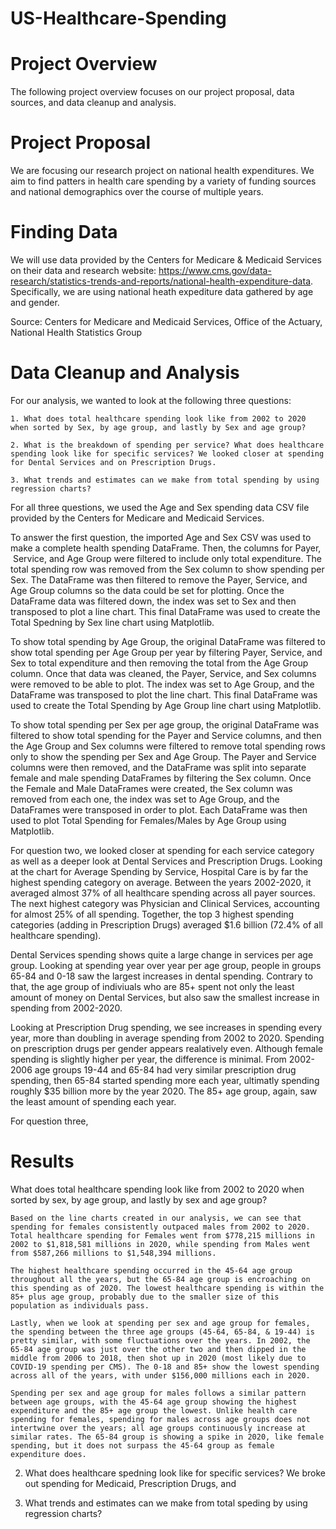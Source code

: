 # US-Healthcare-Spending
# Project Overview
The following project overview focuses on our project proposal, data sources, and data cleanup and analysis.

# Project Proposal
We are focusing our research project on national health expenditures. We aim to find patters in health care spending by a variety of funding sources and national demographics over the course of multiple years. 

# Finding Data
We will use data provided by the Centers for Medicare & Medicaid Services on their data and research website: https://www.cms.gov/data-research/statistics-trends-and-reports/national-health-expenditure-data. Specifically, we are using national heath expediture data gathered by age and gender. 

Source: Centers for Medicare and Medicaid Services, Office of the Actuary, National Health Statistics Group


# Data Cleanup and Analysis
For our analysis, we wanted to look at the following three questions:

    1. What does total healthcare spending look like from 2002 to 2020 when sorted by Sex, by age group, and lastly by Sex and age group?
    
    2. What is the breakdown of spending per service? What does healthcare spending look like for specific services? We looked closer at spending for Dental Services and on Prescription Drugs.

    3. What trends and estimates can we make from total spending by using regression charts?

For all three questions, we used the Age and Sex spending data CSV file provided by the Centers for Medicare and Medicaid Services. 

To answer the first question, the imported Age and Sex CSV was used to make a complete health spending DataFrame. Then, the columns for Payer,  Service, and Age Group were filtered to include only total expenditure. The total spending row was removed from the Sex column to show spending per Sex. The DataFrame was then filtered to remove the Payer, Service, and Age Group columns so the data could be set for plotting. Once the DataFrame data was filtered down, the index was set to Sex and then transposed to plot a line chart. This final DataFrame was used to create the Total Spedning by Sex line chart using Matplotlib. 

To show total spending by Age Group, the original DataFrame was filtered to show total spending per Age Group per year by filtering Payer, Service, and Sex to total expenditure and then removing the total from the Age Group column. Once that data was cleaned, the Payer, Service, and Sex columns were removed to be able to plot. The index was set to Age Group, and the DataFrame was transposed to plot the line chart. This final DataFrame was used to create the Total Spending by Age Group line chart using Matplotlib. 

To show total spending per Sex per age group, the original DataFrame was filtered to show total spending for the Payer and Service columns, and then the Age Group and Sex columns were filtered to remove total spending rows only to show the spending per Sex and Age Group. The Payer and Service columns were then removed, and the DataFrame was split into separate female and male spending DataFrames by filtering the Sex column. Once the Female and Male DataFrames were created, the Sex column was removed from each one, the index was set to Age Group, and the DataFrames were transposed in order to plot. Each DataFrame was then used to plot Total Spending for Females/Males by Age Group using Matplotlib.

For question two, we looked closer at spending for each service category as well as a deeper look at Dental Services and Prescription Drugs. Looking at the chart for Average Spending by Service, Hospital Care is by far the highest spending category on average. Between the years 2002-2020, it averaged almost 37% of all healthcare spending across all payer sources. The next highest category was Physician and Clinical Services, accounting for almost 25% of all spending. Together, the top 3 highest spending categories (adding in Prescription Drugs) averaged $1.6 billion (72.4% of all healthcare spending). 

Dental Services spending shows quite a large change in services per age group. Looking at spending year over year per age group, people in groups 65-84 and 0-18 saw the largest increases in dental spending. Contrary to that, the age group of indiviuals who are 85+ spent not only the least amount of money on Dental Services, but also saw the smallest increase in spending from 2002-2020.

Looking at Prescription Drug spending, we see increases in spending every year, more than doubling in average spending from 2002 to 2020. Spending on prescription drugs per gender appears realatively even. Although female spending is slightly higher per year, the difference is minimal. From 2002-2006 age groups 19-44 and 65-84 had very similar prescription drug spending, then 65-84 started spending more each year, ultimatly spending roughly $35 billion more by the year 2020. The 85+ age group, again, saw the least amount of spending each year.

For question three,

# Results

What does total healthcare spending look like from 2002 to 2020 when sorted by sex, by age group, and lastly by sex and age group?

    Based on the line charts created in our analysis, we can see that spending for females consistently outpaced males from 2002 to 2020. Total healthcare spending for Females went from $778,215 millions in 2002 to $1,818,581 millions in 2020, while spending from Males went from $587,266 millions to $1,548,394 millions. 

    The highest healthcare spending occurred in the 45-64 age group throughout all the years, but the 65-84 age group is encroaching on this spending as of 2020. The lowest healthcare spending is within the 85+ plus age group, probably due to the smaller size of this population as individuals pass.

    Lastly, when we look at spending per sex and age group for females, the spending between the three age groups (45-64, 65-84, & 19-44) is pretty similar, with some fluctuations over the years. In 2002, the 65-84 age group was just over the other two and then dipped in the middle from 2006 to 2018, then shot up in 2020 (most likely due to COVID-19 spending per CMS). The 0-18 and 85+ show the lowest spending across all of the years, with under $156,000 millions each in 2020.

    Spending per sex and age group for males follows a similar pattern between age groups, with the 45-64 age group showing the highest expenditure and the 85+ age group the lowest. Unlike health care spending for females, spending for males across age groups does not intertwine over the years; all age groups continuously increase at similar rates. The 65-84 group is showing a spike in 2020, like female spending, but it does not surpass the 45-64 group as female expenditure does.

2. What does healthcare spedning look like for specific services? We broke out spending for Medicaid, Prescription Drugs, and 

3. What trends and estimates can we make from total speding by using regression charts?